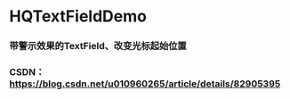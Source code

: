 # HQTextFieldDemo

### 带警示效果的TextField、改变光标起始位置
### CSDN：https://blog.csdn.net/u010960265/article/details/82905395
